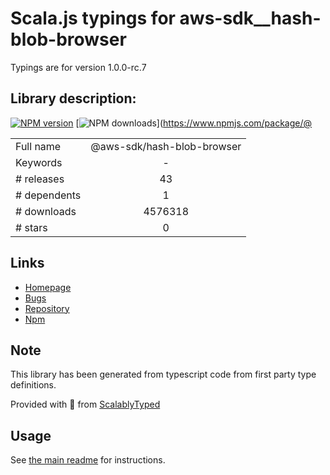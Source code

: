 
# Scala.js typings for aws-sdk__hash-blob-browser

Typings are for version 1.0.0-rc.7

## Library description:
[![NPM version](https://img.shields.io/npm/v/@aws-sdk/hash-blob-browser/latest.svg)](https://www.npmjs.com/package/@aws-sdk/hash-blob-browser) [![NPM downloads](https://img.shields.io/npm/dm/@aws-sdk/hash-blob-browser.svg)](https://www.npmjs.com/package/@

|                    |                 |
| ------------------ | :-------------: |
| Full name          | @aws-sdk/hash-blob-browser |
| Keywords           | - |
| # releases         | 43 |
| # dependents       | 1 |
| # downloads        | 4576318 |
| # stars            | 0 |

## Links
- [Homepage](https://github.com/aws/aws-sdk-js-v3/tree/main/packages/hash-blob-browser)
- [Bugs](https://github.com/aws/aws-sdk-js-v3/issues)
- [Repository](https://github.com/aws/aws-sdk-js-v3)
- [Npm](https://www.npmjs.com/package/%40aws-sdk%2Fhash-blob-browser)
    


## Note
This library has been generated from typescript code from first party type definitions.

Provided with :purple_heart: from [ScalablyTyped](https://github.com/oyvindberg/ScalablyTyped)

## Usage
See [the main readme](../../readme.md) for instructions.


